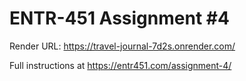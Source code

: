 # ENTR-451 Assignment #4

Render URL: https://travel-journal-7d2s.onrender.com/

Full instructions at https://entr451.com/assignment-4/
